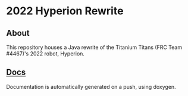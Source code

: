 # 2022 Hyperion Rewrite
## About
This repository houses a Java rewrite of the Titanium Titans (FRC Team #4467)'s 2022 robot, Hyperion.
## [Docs](https://titaniumtitans.github.io/2022HyperionRewrite)
Documentation is automatically generated on a push, using doxygen.
